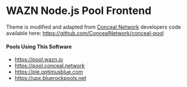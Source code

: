 WAZN Node.js Pool Frontend
======================

Theme is modified and adapted from [Conceal Network](https://github.com/ConcealNetwork) developers code available here: https://github.com/ConcealNetwork/conceal-pool

#### Pools Using This Software
* https://pool.wazn.io
* https://pool.conceal.network
* https://ple.optimusblue.com
* https://upx.bluerockpools.net
